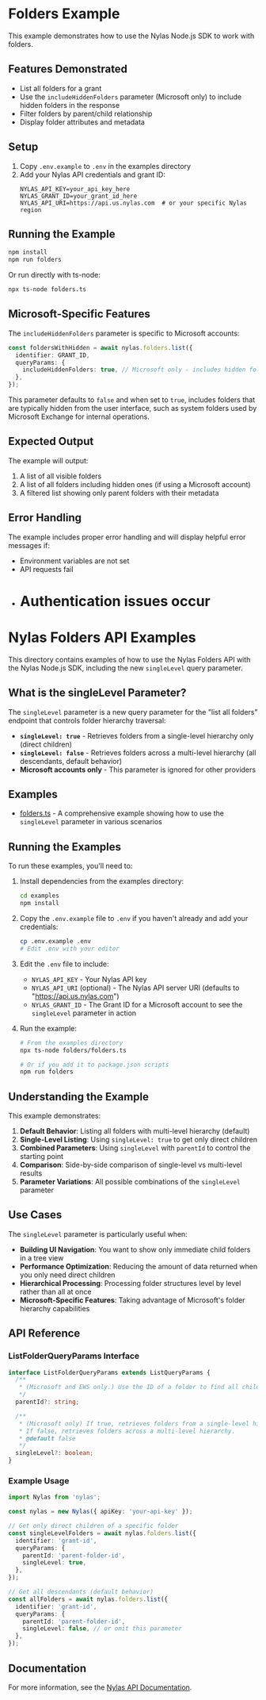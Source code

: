 # Folders Example

This example demonstrates how to use the Nylas Node.js SDK to work with folders.

## Features Demonstrated

- List all folders for a grant
- Use the `includeHiddenFolders` parameter (Microsoft only) to include hidden folders in the response
- Filter folders by parent/child relationship
- Display folder attributes and metadata

## Setup

1. Copy `.env.example` to `.env` in the examples directory
2. Add your Nylas API credentials and grant ID:
   ```
   NYLAS_API_KEY=your_api_key_here
   NYLAS_GRANT_ID=your_grant_id_here
   NYLAS_API_URI=https://api.us.nylas.com  # or your specific Nylas region
   ```

## Running the Example

```bash
npm install
npm run folders
```

Or run directly with ts-node:

```bash
npx ts-node folders.ts
```

## Microsoft-Specific Features

The `includeHiddenFolders` parameter is specific to Microsoft accounts:

```typescript
const foldersWithHidden = await nylas.folders.list({
  identifier: GRANT_ID,
  queryParams: {
    includeHiddenFolders: true, // Microsoft only - includes hidden folders
  },
});
```

This parameter defaults to `false` and when set to `true`, includes folders that are typically hidden from the user interface, such as system folders used by Microsoft Exchange for internal operations.

## Expected Output

The example will output:

1. A list of all visible folders
2. A list of all folders including hidden ones (if using a Microsoft account)
3. A filtered list showing only parent folders with their metadata

## Error Handling

The example includes proper error handling and will display helpful error messages if:

- Environment variables are not set
- API requests fail
- # Authentication issues occur

# Nylas Folders API Examples

This directory contains examples of how to use the Nylas Folders API with the Nylas Node.js SDK, including the new `singleLevel` query parameter.

## What is the singleLevel Parameter?

The `singleLevel` parameter is a new query parameter for the "list all folders" endpoint that controls folder hierarchy traversal:

- **`singleLevel: true`** - Retrieves folders from a single-level hierarchy only (direct children)
- **`singleLevel: false`** - Retrieves folders across a multi-level hierarchy (all descendants, default behavior)
- **Microsoft accounts only** - This parameter is ignored for other providers

## Examples

- [folders.ts](./folders.ts) - A comprehensive example showing how to use the `singleLevel` parameter in various scenarios

## Running the Examples

To run these examples, you'll need to:

1. Install dependencies from the examples directory:

   ```bash
   cd examples
   npm install
   ```

2. Copy the `.env.example` file to `.env` if you haven't already and add your credentials:

   ```bash
   cp .env.example .env
   # Edit .env with your editor
   ```

3. Edit the `.env` file to include:

   - `NYLAS_API_KEY` - Your Nylas API key
   - `NYLAS_API_URI` (optional) - The Nylas API server URI (defaults to "https://api.us.nylas.com")
   - `NYLAS_GRANT_ID` - The Grant ID for a Microsoft account to see the `singleLevel` parameter in action

4. Run the example:

   ```bash
   # From the examples directory
   npx ts-node folders/folders.ts

   # Or if you add it to package.json scripts
   npm run folders
   ```

## Understanding the Example

This example demonstrates:

1. **Default Behavior**: Listing all folders with multi-level hierarchy (default)
2. **Single-Level Listing**: Using `singleLevel: true` to get only direct children
3. **Combined Parameters**: Using `singleLevel` with `parentId` to control the starting point
4. **Comparison**: Side-by-side comparison of single-level vs multi-level results
5. **Parameter Variations**: All possible combinations of the `singleLevel` parameter

## Use Cases

The `singleLevel` parameter is particularly useful when:

- **Building UI Navigation**: You want to show only immediate child folders in a tree view
- **Performance Optimization**: Reducing the amount of data returned when you only need direct children
- **Hierarchical Processing**: Processing folder structures level by level rather than all at once
- **Microsoft-Specific Features**: Taking advantage of Microsoft's folder hierarchy capabilities

## API Reference

### ListFolderQueryParams Interface

```typescript
interface ListFolderQueryParams extends ListQueryParams {
  /**
   * (Microsoft and EWS only.) Use the ID of a folder to find all child folders it contains.
   */
  parentId?: string;

  /**
   * (Microsoft only) If true, retrieves folders from a single-level hierarchy only.
   * If false, retrieves folders across a multi-level hierarchy.
   * @default false
   */
  singleLevel?: boolean;
}
```

### Example Usage

```typescript
import Nylas from 'nylas';

const nylas = new Nylas({ apiKey: 'your-api-key' });

// Get only direct children of a specific folder
const singleLevelFolders = await nylas.folders.list({
  identifier: 'grant-id',
  queryParams: {
    parentId: 'parent-folder-id',
    singleLevel: true,
  },
});

// Get all descendants (default behavior)
const allFolders = await nylas.folders.list({
  identifier: 'grant-id',
  queryParams: {
    parentId: 'parent-folder-id',
    singleLevel: false, // or omit this parameter
  },
});
```

## Documentation

For more information, see the [Nylas API Documentation](https://developer.nylas.com/).
